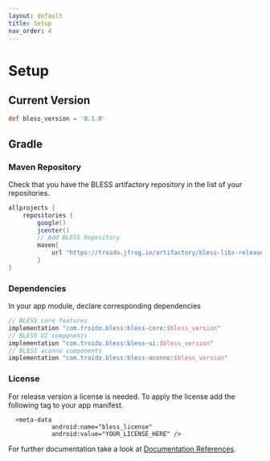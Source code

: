 ```yaml
---
layout: default
title: Setup
nav_order: 4
---
```

# Setup

## Current Version
```gradle
def bless_version = '0.1.0'
```

## Gradle

### Maven Repository
Check that you have the BLESS artifactory repository in the list of your repositories.
```gradle
allprojects {
    repositories {
        google()
        jcenter()
        // Add BLESS Repository
        maven{
            url "https://troido.jfrog.io/artifactory/bless-libs-release"
        }
}
```

### Dependencies
In your app module, declare corresponding dependencies
```gradle
// BLESS core features
implementation "com.troido.bless:bless-core:$bless_version"
// BLESS UI components
implementation "com.troido.bless:bless-ui:$bless_version"
// BLESS aconno components
implementation "com.troido.bless:bless-aconno:$bless_version"
```

### License
For release version a license is needed. To apply the license add the following tag to your app manifest.
```
  <meta-data
            android:name="bless_license"
            android:value="YOUR_LICENSE_HERE" />
```


For further documentation take a look at [Documentation References](./reference.md).
